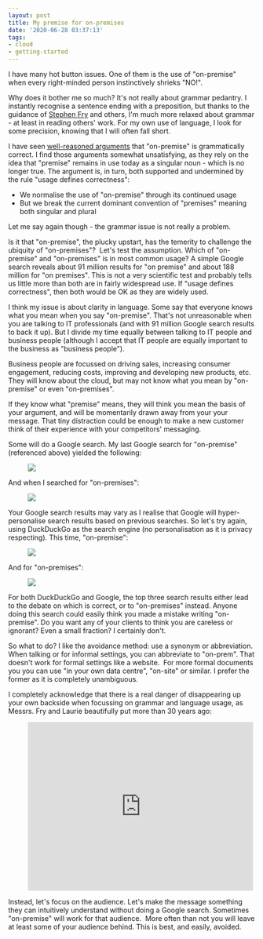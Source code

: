 ```yaml
---
layout: post
title: My premise for on-premises
date: '2020-06-28 03:37:13'
tags:
- cloud
- getting-started
---
```


I have many hot button issues. One of them is the use of "on-premise" when every right-minded person instinctively shrieks "NO!".

Why does it bother me so much? It's not really about grammar pedantry. I instantly recognise a sentence ending with a preposition, but thanks to the guidance of [Stephen Fry](https://stephenfry.com/2008/11/dont-mind-your-language…/) and others, I'm much more relaxed about grammar - at least in reading others' work. For my own use of language, I look for some precision, knowing that I will often fall short.

I have seen [well-reasoned arguments](https://www.adamfowlerit.com/2017/04/premise-vs-premises-cares/) that "on-premise" is grammatically correct. I find those arguments somewhat unsatisfying, as they rely on the idea that "premise" remains in use today as a singular noun - which is no longer true. The argument is, in turn, both supported and undermined by the rule "usage defines correctness":

- We normalise the use of "on-premise" through its continued usage
- But we break the current dominant convention of "premises" meaning both singular and plural 

Let me say again though - the grammar issue is not really a problem.

Is it that "on-premise", the plucky upstart, has the temerity to challenge the ubiquity of "on-premises"? &nbsp;Let's test the assumption. Which of "on-premise" and "on-premises" is in most common usage? A simple Google search reveals about 91 million results for "on premise" and about 188 million for "on premises". This is not a very scientific test and probably tells us little more than both are in fairly widespread use. If "usage defines correctness", then both would be OK as they are widely used.

I think my issue is about clarity in language. Some say that everyone knows what you mean when you say "on-premise". That's not unreasonable when you are talking to IT professionals (and with 91 million Google search results to back it up). But I divide my time equally between talking to IT people and business people (although I accept that IT people are equally important to the business as "business people"). &nbsp;

Business people are focussed on driving sales, increasing consumer engagement, reducing costs, improving and developing new products, etc. They will know about the cloud, but may not know what you mean by "on-premise" or even "on-premises".

If they know what "premise" means, they will think you mean the basis of your argument, and will be momentarily drawn away from your your message. That tiny distraction could be enough to make a new customer think of their experience with your competitors' messaging.

Some will do a Google search. My last Google search for "on-premise" (referenced above) yielded the following:

<figure class="kg-card kg-image-card"><img src="/content/images/2020/06/Screenshot-2020-06-28-at-12.38.55-pm.png" class="kg-image"></figure>

And when I searched for "on-premises":

<figure class="kg-card kg-image-card"><img src="/content/images/2020/06/Screenshot-2020-06-28-at-12.42.29-pm.png" class="kg-image"></figure>

Your Google search results may vary as I realise that Google will hyper-personalise search results based on previous searches. So let's try again, using DuckDuckGo as the search engine (no personalisation as it is privacy respecting). This time, "on-premise":

<figure class="kg-card kg-image-card"><img src="/content/images/2020/06/Screenshot-2020-06-28-at-12.48.24-pm.png" class="kg-image"></figure>

And for "on-premises":

<figure class="kg-card kg-image-card"><img src="/content/images/2020/06/Screenshot-2020-06-28-at-12.48.42-pm.png" class="kg-image"></figure>

For both DuckDuckGo and Google, the top three search results either lead to the debate on which is correct, or to "on-premises" instead. Anyone doing this search could easily think you made a mistake writing "on-premise". Do you want any of your clients to think you are careless or ignorant? Even a small fraction? I certainly don't.

So what to do? I like the avoidance method: use a synonym or abbreviation. When talking or for informal settings, you can abbreviate to "on-prem". That doesn't work for formal settings like a website. &nbsp;For more formal documents you you can use "in your own data centre", "on-site" or similar. I prefer the former as it is completely unambiguous.

I completely acknowledge that there is a real danger of disappearing up your own backside when focussing on grammar and language usage, as Messrs. Fry and Laurie beautifully put more than 30 years ago:

<figure class="kg-card kg-embed-card"><iframe width="459" height="344" src="https://www.youtube.com/embed/hHQ2756cyD8?feature=oembed" frameborder="0" allow="accelerometer; autoplay; encrypted-media; gyroscope; picture-in-picture" allowfullscreen></iframe></figure>

Instead, let's focus on the audience. Let's make the message something they can intuitively understand without doing a Google search. Sometimes "on-premise" will work for that audience. &nbsp;More often than not you will leave at least some of your audience behind. This is best, and easily, avoided.

